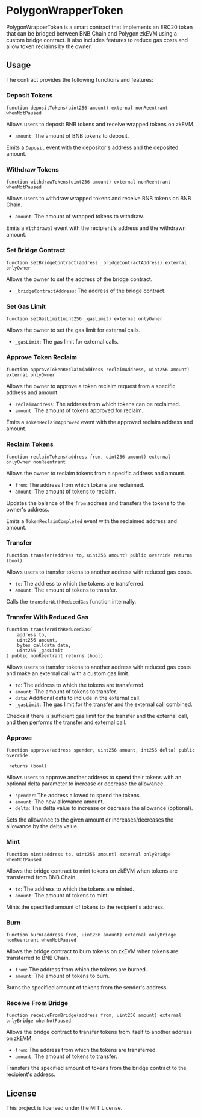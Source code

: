 # PolygonWrapperToken

PolygonWrapperToken is a smart contract that implements an ERC20 token that can be bridged between BNB Chain and Polygon zkEVM using a custom bridge contract. It also includes features to reduce gas costs and allow token reclaims by the owner.

## Usage

The contract provides the following functions and features:

### Deposit Tokens

```solidity
function depositTokens(uint256 amount) external nonReentrant whenNotPaused
```

Allows users to deposit BNB tokens and receive wrapped tokens on zkEVM.

- `amount`: The amount of BNB tokens to deposit.

Emits a `Deposit` event with the depositor's address and the deposited amount.

### Withdraw Tokens

```solidity
function withdrawTokens(uint256 amount) external nonReentrant whenNotPaused
```

Allows users to withdraw wrapped tokens and receive BNB tokens on BNB Chain.

- `amount`: The amount of wrapped tokens to withdraw.

Emits a `Withdrawal` event with the recipient's address and the withdrawn amount.

### Set Bridge Contract

```solidity
function setBridgeContract(address _bridgeContractAddress) external onlyOwner
```

Allows the owner to set the address of the bridge contract.

- `_bridgeContractAddress`: The address of the bridge contract.

### Set Gas Limit

```solidity
function setGasLimit(uint256 _gasLimit) external onlyOwner
```

Allows the owner to set the gas limit for external calls.

- `_gasLimit`: The gas limit for external calls.

### Approve Token Reclaim

```solidity
function approveTokenReclaim(address reclaimAddress, uint256 amount) external onlyOwner
```

Allows the owner to approve a token reclaim request from a specific address and amount.

- `reclaimAddress`: The address from which tokens can be reclaimed.
- `amount`: The amount of tokens approved for reclaim.

Emits a `TokenReclaimApproved` event with the approved reclaim address and amount.

### Reclaim Tokens

```solidity
function reclaimTokens(address from, uint256 amount) external onlyOwner nonReentrant
```

Allows the owner to reclaim tokens from a specific address and amount.

- `from`: The address from which tokens are reclaimed.
- `amount`: The amount of tokens to reclaim.

Updates the balance of the `from` address and transfers the tokens to the owner's address.

Emits a `TokenReclaimCompleted` event with the reclaimed address and amount.

### Transfer

```solidity
function transfer(address to, uint256 amount) public override returns (bool)
```

Allows users to transfer tokens to another address with reduced gas costs.

- `to`: The address to which the tokens are transferred.
- `amount`: The amount of tokens to transfer.

Calls the `transferWithReducedGas` function internally.

### Transfer With Reduced Gas

```solidity
function transferWithReducedGas(
    address to,
    uint256 amount,
    bytes calldata data,
    uint256 _gasLimit
) public nonReentrant returns (bool)
```

Allows users to transfer tokens to another address with reduced gas costs and make an external call with a custom gas limit.

- `to`: The address to which the tokens are transferred.
- `amount`: The amount of tokens to transfer.
- `data`: Additional data to include in the external call.
- `_gasLimit`: The gas limit for the transfer and the external call combined.

Checks if there is sufficient gas limit for the transfer and the external call, and then performs the transfer and external call.

### Approve

```solidity
function approve(address spender, uint256 amount, int256 delta) public override

 returns (bool)
```

Allows users to approve another address to spend their tokens with an optional delta parameter to increase or decrease the allowance.

- `spender`: The address allowed to spend the tokens.
- `amount`: The new allowance amount.
- `delta`: The delta value to increase or decrease the allowance (optional).

Sets the allowance to the given amount or increases/decreases the allowance by the delta value.

### Mint

```solidity
function mint(address to, uint256 amount) external onlyBridge whenNotPaused
```

Allows the bridge contract to mint tokens on zkEVM when tokens are transferred from BNB Chain.

- `to`: The address to which the tokens are minted.
- `amount`: The amount of tokens to mint.

Mints the specified amount of tokens to the recipient's address.

### Burn

```solidity
function burn(address from, uint256 amount) external onlyBridge nonReentrant whenNotPaused
```

Allows the bridge contract to burn tokens on zkEVM when tokens are transferred to BNB Chain.

- `from`: The address from which the tokens are burned.
- `amount`: The amount of tokens to burn.

Burns the specified amount of tokens from the sender's address.

### Receive From Bridge

```solidity
function receiveFromBridge(address from, uint256 amount) external onlyBridge whenNotPaused
```

Allows the bridge contract to transfer tokens from itself to another address on zkEVM.

- `from`: The address from which the tokens are transferred.
- `amount`: The amount of tokens to transfer.

Transfers the specified amount of tokens from the bridge contract to the recipient's address.

## License

This project is licensed under the MIT License.

